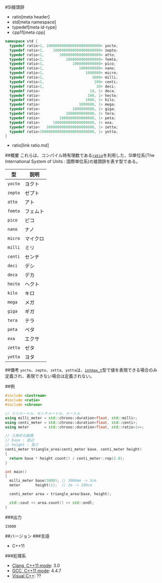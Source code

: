 #SI接頭辞
* ratio[meta header]
* std[meta namespace]
* typedef[meta id-type]
* cpp11[meta cpp]

```cpp
namespace std {
  typedef ratio<1, 1000000000000000000000000> yocto;
  typedef ratio<1,    1000000000000000000000> zepto;
  typedef ratio<1,       1000000000000000000> atto;
  typedef ratio<1,          1000000000000000> femto;
  typedef ratio<1,             1000000000000> pico;
  typedef ratio<1,                1000000000> nano;
  typedef ratio<1,                   1000000> micro;
  typedef ratio<1,                      1000> milli;
  typedef ratio<1,                       100> centi;
  typedef ratio<1,                        10> deci;
  typedef ratio<                       10, 1> deca;
  typedef ratio<                      100, 1> hecto;
  typedef ratio<                     1000, 1> kilo;
  typedef ratio<                  1000000, 1> mega;
  typedef ratio<               1000000000, 1> giga;
  typedef ratio<            1000000000000, 1> tera;
  typedef ratio<         1000000000000000, 1> peta;
  typedef ratio<      1000000000000000000, 1> exa;
  typedef ratio<   1000000000000000000000, 1> zetta;
  typedef ratio<1000000000000000000000000, 1> yotta;
}
```
* ratio[link ratio.md]

##概要
これらは、コンパイル時有理数である[`ratio`](ratio.md)を利用した、SI単位系(The International System of Units : 国際単位系)の接頭辞を表す型である。

| 型      | 説明     |
|---------|----------|
| `yocto` | ヨクト   |
| `zepto` | ゼプト   |
| `atto`  | アト     |
| `femto` | フェムト |
| `pico`  | ピコ     |
| `nano`  | ナノ     |
| `micro` | マイクロ |
| `milli` | ミリ     |
| `centi` | センチ   |
| `deci`  | デシ     |
| `deca`  | デカ     |
| `hecto` | ヘクト   |
| `kilo`  | キロ     |
| `mega`  | メガ     |
| `giga`  | ギガ     |
| `tera`  | テラ     |
| `peta`  | ペタ     |
| `exa`   | エクサ   |
| `zetta` | ゼタ     |
| `yotta` | ヨタ     |


##備考
`yocto`、`zepto`、`zetta`、`yotta`は、[`intmax_t`](/reference/cstdint/intmax_t.md)型で値を表現できる場合のみ定義され、表現できない場合は定義されない。


##例
```cpp
#include <iostream>
#include <ratio>
#include <chrono>

// ミリメートル、センチメートル、メートル
using milli_meter = std::chrono::duration<float, std::milli>;
using centi_meter = std::chrono::duration<float, std::centi>;
using meter       = std::chrono::duration<float, std::ratio<1>>;

// 三角形の面積
// base : 底辺
// height : 高さ
centi_meter triangle_area(centi_meter base, centi_meter height)
{
  return base * height.count() / centi_meter::rep(2.0);
}

int main()
{
  milli_meter base(3000); // 3000mm -> 3cm
  meter       height(1);  // 1m -> 100cm

  centi_meter area = triangle_area(base, height);

  std::cout << area.count() << std::endl;
}
```

###出力
```
15000
```

##バージョン
###言語
- C++11

###処理系
- [Clang, C++11 mode](/implementation.md#clang): 3.0
- [GCC, C++11 mode](/implementation.md#gcc): 4.4.7
- [Visual C++](/implementation.md#visual_cpp): ??


